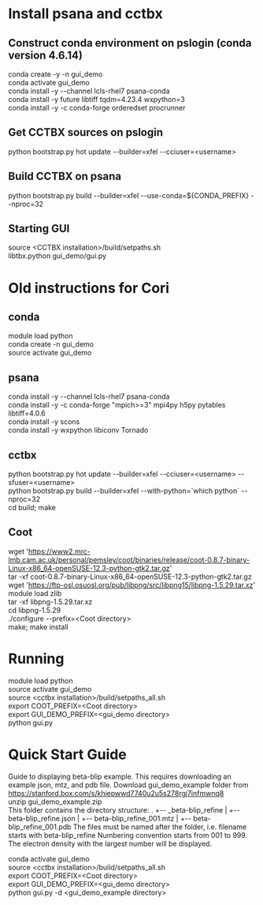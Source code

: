 # Install psana and cctbx

  ## Construct conda environment on pslogin (conda version 4.6.14)
  conda create -y -n gui_demo <br />
  conda activate gui_demo <br />
  conda install -y --channel lcls-rhel7 psana-conda <br />
  conda install -y future libtiff tqdm=4.23.4 wxpython=3 <br />
  conda install -y -c conda-forge orderedset procrunner

  ## Get CCTBX sources on pslogin 
  python bootstrap.py hot update --builder=xfel --cciuser=\<username\>

  ## Build CCTBX on psana
  python bootstrap.py build --builder=xfel --use-conda=${CONDA_PREFIX} --nproc=32

  ## Starting GUI
  source \<CCTBX installation\>/build/setpaths.sh <br />
  libtbx.python gui_demo/gui.py

# Old instructions for Cori
  ## conda
  module load python <br />
  conda create -n gui_demo <br />
  source activate gui_demo

  ## psana
  conda install -y --channel lcls-rhel7 psana-conda <br />
  conda install -y -c conda-forge "mpich>=3" mpi4py h5py pytables libtiff=4.0.6 <br />
  conda install -y scons <br />
  conda install -y wxpython libiconv Tornado <br />

  ## cctbx
  python bootstrap.py hot update --builder=xfel --cciuser=\<username\> --sfuser=\<username\> <br />
  python bootstrap.py build --builder=xfel --with-python=\`which python\` --nproc=32 <br />
  cd build; make

  ## Coot
  wget 'https://www2.mrc-lmb.cam.ac.uk/personal/pemsley/coot/binaries/release/coot-0.8.7-binary-Linux-x86_64-openSUSE-12.3-python-gtk2.tar.gz' <br />
  tar -xf coot-0.8.7-binary-Linux-x86_64-openSUSE-12.3-python-gtk2.tar.gz <br />
  wget 'https://ftp-osl.osuosl.org/pub/libpng/src/libpng15/libpng-1.5.29.tar.xz' <br />
  module load zlib <br />
  tar -xf libpng-1.5.29.tar.xz <br />
  cd libpng-1.5.29 <br />
  ./configure --prefix=\<Coot directory\> <br />
  make; make install <br />

# Running
  module load python <br />
  source activate gui_demo <br />
  source \<cctbx installation>/build/setpaths_all.sh <br />
  export COOT_PREFIX=\<Coot directory\> <br />
  export GUI_DEMO_PREFIX=\<gui_demo directory\> <br />
  python gui.py
  
# Quick Start Guide
  Guide to displaying beta-blip example. This requires downloading an example json, mtz, and pdb file.
  Download gui_demo_example folder from https://stanford.box.com/s/khiepwwd7740u2u5s278rgj7infmwnq8 <br />
  unzip gui_demo_example.zip <br />
  This folder contains the directory structure:
      .
      +-- _beta-blip_refine
      |   +-- beta-blip_refine.json
      |   +-- beta-blip_refine_001.mtz
      |   +-- beta-blip_refine_001.pdb
  The files must be named after the folder, i.e. filename starts with beta-blip_refine
  Numbering convention starts from 001 to 999. The electron density with the largest number will be displayed.
  
  conda activate gui_demo <br />
  source \<cctbx installation>/build/setpaths_all.sh <br />
  export COOT_PREFIX=\<Coot directory\> <br />
  export GUI_DEMO_PREFIX=\<gui_demo directory\> <br />
  python gui.py -d \<gui_demo_example directory> <br />
